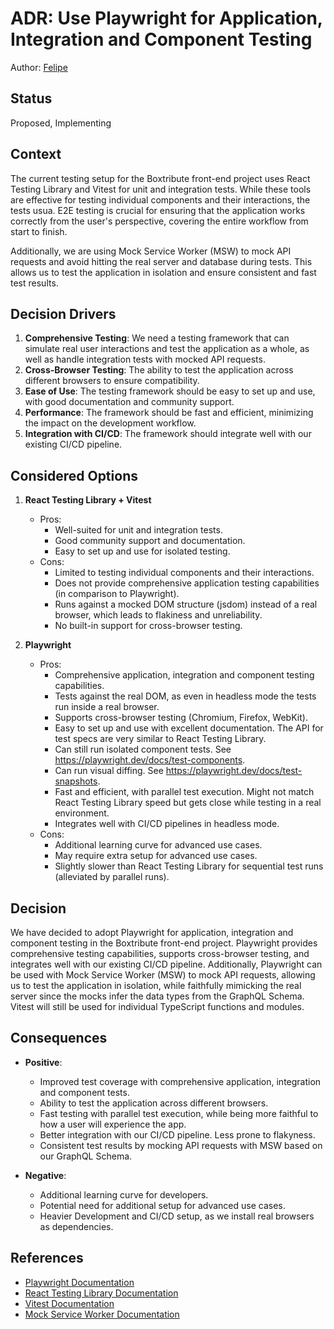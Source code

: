 # ADR: Use Playwright for Application, Integration and Component Testing

Author: [Felipe](https://github.com/fhenrich33)

## Status

Proposed, Implementing

## Context

The current testing setup for the Boxtribute front-end project uses React Testing Library and Vitest for unit and integration tests. While these tools are effective for testing individual components and their interactions, the tests usua. E2E testing is crucial for ensuring that the application works correctly from the user's perspective, covering the entire workflow from start to finish.

Additionally, we are using Mock Service Worker (MSW) to mock API requests and avoid hitting the real server and database during tests. This allows us to test the application in isolation and ensure consistent and fast test results.

## Decision Drivers

1. **Comprehensive Testing**: We need a testing framework that can simulate real user interactions and test the application as a whole, as well as handle integration tests with mocked API requests.
2. **Cross-Browser Testing**: The ability to test the application across different browsers to ensure compatibility.
3. **Ease of Use**: The testing framework should be easy to set up and use, with good documentation and community support.
4. **Performance**: The framework should be fast and efficient, minimizing the impact on the development workflow.
5. **Integration with CI/CD**: The framework should integrate well with our existing CI/CD pipeline.

## Considered Options

1. **React Testing Library + Vitest**

   - Pros:
     - Well-suited for unit and integration tests.
     - Good community support and documentation.
     - Easy to set up and use for isolated testing.
   - Cons:
     - Limited to testing individual components and their interactions.
     - Does not provide comprehensive application testing capabilities (in comparison to Playwright).
     - Runs against a mocked DOM structure (jsdom) instead of a real browser, which leads to flakiness and unreliability.
     - No built-in support for cross-browser testing.

2. **Playwright**
   - Pros:
     - Comprehensive application, integration and component testing capabilities.
     - Tests against the real DOM, as even in headless mode the tests run inside a real browser.
     - Supports cross-browser testing (Chromium, Firefox, WebKit).
     - Easy to set up and use with excellent documentation. The API for test specs are very similar to React Testing Library.
     - Can still run isolated component tests. See https://playwright.dev/docs/test-components.
     - Can run visual diffing. See https://playwright.dev/docs/test-snapshots.
     - Fast and efficient, with parallel test execution. Might not match React Testing Library speed but gets close while testing in a real environment.
     - Integrates well with CI/CD pipelines in headless mode.
   - Cons:
     - Additional learning curve for advanced use cases.
     - May require extra setup for advanced use cases.
     - Slightly slower than React Testing Library for sequential test runs (alleviated by parallel runs).

## Decision

We have decided to adopt Playwright for application, integration and component testing in the Boxtribute front-end project. Playwright provides comprehensive testing capabilities, supports cross-browser testing, and integrates well with our existing CI/CD pipeline. Additionally, Playwright can be used with Mock Service Worker (MSW) to mock API requests, allowing us to test the application in isolation, while faithfully mimicking the real server since the mocks infer the data types from the GraphQL Schema. Vitest will still be used for individual TypeScript functions and modules.

## Consequences

- **Positive**:

  - Improved test coverage with comprehensive application, integration and component tests.
  - Ability to test the application across different browsers.
  - Fast testing with parallel test execution, while being more faithful to how a user will experience the app.
  - Better integration with our CI/CD pipeline. Less prone to flakyness.
  - Consistent test results by mocking API requests with MSW based on our GraphQL Schema.

- **Negative**:
  - Additional learning curve for developers.
  - Potential need for additional setup for advanced use cases.
  - Heavier Development and CI/CD setup, as we install real browsers as dependencies.

## References

- [Playwright Documentation](https://playwright.dev/docs/intro)
- [React Testing Library Documentation](https://testing-library.com/docs/react-testing-library/intro)
- [Vitest Documentation](https://vitest.dev/)
- [Mock Service Worker Documentation](https://mswjs.io/docs/)
